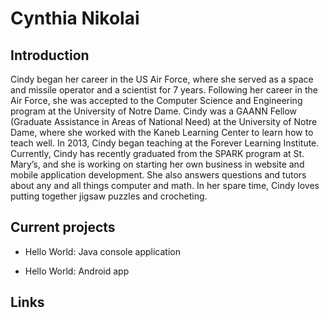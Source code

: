 # Cynthia Nikolai
    
## Introduction
Cindy began her career in the US Air Force, where she served as a space and missile operator and a scientist for 7 years.  Following her career in the Air Force, she was accepted to the Computer Science and Engineering program at the University of Notre Dame.  Cindy was a GAANN Fellow (Graduate Assistance in Areas of National Need) at the University of Notre Dame, where she worked with the Kaneb Learning Center to learn how to teach well.  In 2013, Cindy began teaching at the Forever Learning Institute.   Currently, Cindy has recently graduated from the SPARK program at St. Mary’s, and she is working on starting her own business in website and mobile application development.  She also answers questions and tutors about any and all things computer and math.  In her spare time, Cindy loves putting together jigsaw puzzles and crocheting.  

## Current projects

* Hello World: Java console application
      
* Hello World: Android app

## Links